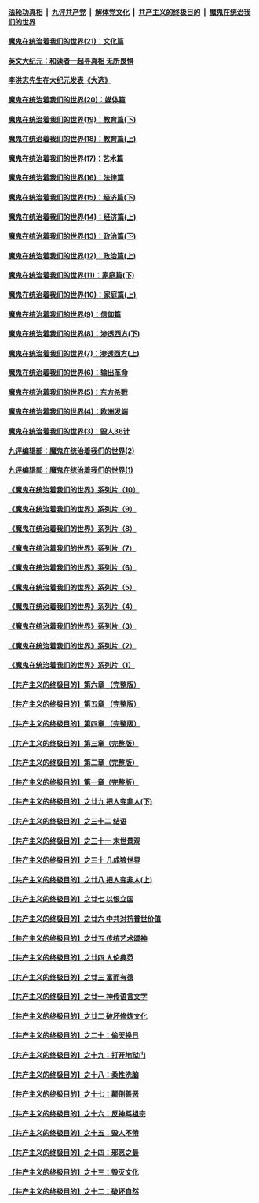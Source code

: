 

####  [法轮功真相](../../../../basic/blob/master/README.md?t=12051231) &nbsp;|&nbsp; [九评共产党](../../../../9ping.md/blob/master/README.md?t=12051231) &nbsp;|&nbsp; [解体党文化](../../../../jtdwh.md/blob/master/README.md?t=12051231)  &nbsp;|&nbsp; [共产主义的终极目的](../../../../gczydzjmd.md/blob/master/README.md?t=12051231) &nbsp;|&nbsp; [魔鬼在统治我们的世界](../../../../mgztzwmdsj.md/blob/master/README.md?t=12051231) 

#### [魔鬼在统治着我们的世界(21)：文化篇](../pages/nsc422/n10597706.md?t=12051231) 

#### [英文大纪元：和读者一起寻真相 无所畏惧](../pages/nsc422/n12542027.md?t=12051231) 

#### [李洪志先生在大纪元发表《大选》](../pages/nsc422/n12534746.md?t=12051231) 

#### [魔鬼在统治着我们的世界(20)：媒体篇](../pages/nsc422/n10586579.md?t=12051231) 

#### [魔鬼在统治着我们的世界(19)：教育篇(下)](../pages/nsc422/n10564808.md?t=12051231) 

#### [魔鬼在统治着我们的世界(18)：教育篇(上)](../pages/nsc422/n10526970.md?t=12051231) 

#### [魔鬼在统治着我们的世界(17)：艺术篇](../pages/nsc422/n10499093.md?t=12051231) 

#### [魔鬼在统治着我们的世界(16)：法律篇](../pages/nsc422/n10485969.md?t=12051231) 

#### [魔鬼在统治着我们的世界(15)：经济篇(下)](../pages/nsc422/n10469975.md?t=12051231) 

#### [魔鬼在统治着我们的世界(14)：经济篇(上)](../pages/nsc422/n10457370.md?t=12051231) 

#### [魔鬼在统治着我们的世界(13)：政治篇(下)](../pages/nsc422/n10448270.md?t=12051231) 

#### [魔鬼在统治着我们的世界(12)：政治篇(上)](../pages/nsc422/n10444576.md?t=12051231) 

#### [魔鬼在统治着我们的世界(11)：家庭篇(下)](../pages/nsc422/n10440961.md?t=12051231) 

#### [魔鬼在统治着我们的世界(10)：家庭篇(上)](../pages/nsc422/n10435448.md?t=12051231) 

#### [魔鬼在统治着我们的世界(9)：信仰篇](../pages/nsc422/n10432159.md?t=12051231) 

#### [魔鬼在统治着我们的世界(8)：渗透西方(下)](../pages/nsc422/n10429603.md?t=12051231) 

#### [魔鬼在统治着我们的世界(7)：渗透西方(上)](../pages/nsc422/n10426013.md?t=12051231) 

#### [魔鬼在统治着我们的世界(6)：输出革命](../pages/nsc422/n10421536.md?t=12051231) 

#### [魔鬼在统治着我们的世界(5)：东方杀戮](../pages/nsc422/n10417707.md?t=12051231) 

#### [魔鬼在统治着我们的世界(4)：欧洲发端](../pages/nsc422/n10414890.md?t=12051231) 

#### [魔鬼在统治着我们的世界(3)：毁人36计](../pages/nsc422/n10411583.md?t=12051231) 

#### [九评编辑部：魔鬼在统治着我们的世界(2)](../pages/nsc422/n10410036.md?t=12051231) 

#### [九评编辑部：魔鬼在统治着我们的世界(1)](../pages/nsc422/n10406825.md?t=12051231) 

#### [《魔鬼在统治着我们的世界》系列片（10）](../pages/nsc422/n12292670.md?t=12051231) 

#### [《魔鬼在统治着我们的世界》系列片（9）](../pages/nsc422/n12290859.md?t=12051231) 

#### [《魔鬼在统治着我们的世界》系列片（8）](../pages/nsc422/n12287445.md?t=12051231) 

#### [《魔鬼在统治着我们的世界》系列片（7）](../pages/nsc422/n12283425.md?t=12051231) 

#### [《魔鬼在统治着我们的世界》系列片（6）](../pages/nsc422/n12282314.md?t=12051231) 

#### [《魔鬼在统治着我们的世界》系列片（5）](../pages/nsc422/n12281419.md?t=12051231) 

#### [《魔鬼在统治着我们的世界》系列片（4）](../pages/nsc422/n12274024.md?t=12051231) 

#### [《魔鬼在统治着我们的世界》系列片（3）](../pages/nsc422/n12271322.md?t=12051231) 

#### [《魔鬼在统治着我们的世界》系列片（2）](../pages/nsc422/n12269049.md?t=12051231) 

#### [《魔鬼在统治着我们的世界》系列片（1）](../pages/nsc422/n12267575.md?t=12051231) 

#### [【共产主义的终极目的】第六章 （完整版）](../pages/nsc422/n11428913.md?t=12051231) 

#### [【共产主义的终极目的】第五章 （完整版）](../pages/nsc422/n11428912.md?t=12051231) 

#### [【共产主义的终极目的】第四章 （完整版）](../pages/nsc422/n11428907.md?t=12051231) 

#### [【共产主义的终极目的】第三章（完整版）](../pages/nsc422/n11428848.md?t=12051231) 

#### [【共产主义的终极目的】第二章（完整版）](../pages/nsc422/n11428831.md?t=12051231) 

#### [【共产主义的终极目的】第一章（完整版）](../pages/nsc422/n11417651.md?t=12051231) 

#### [【共产主义的终极目的】之廿九 把人变非人(下)](../pages/nsc422/n11344140.md?t=12051231) 

#### [【共产主义的终极目的】之三十二 结语](../pages/nsc422/n11360535.md?t=12051231) 

#### [【共产主义的终极目的】之三十一 末世景观](../pages/nsc422/n11351129.md?t=12051231) 

#### [【共产主义的终极目的】之三十 几成狼世界](../pages/nsc422/n11348280.md?t=12051231) 

#### [【共产主义的终极目的】之廿八 把人变非人(上)](../pages/nsc422/n11340492.md?t=12051231) 

#### [【共产主义的终极目的】之廿七 以恨立国](../pages/nsc422/n11336944.md?t=12051231) 

#### [【共产主义的终极目的】之廿六 中共对抗普世价值](../pages/nsc422/n11324785.md?t=12051231) 

#### [【共产主义的终极目的】之廿五 传统艺术颂神](../pages/nsc422/n11296396.md?t=12051231) 

#### [【共产主义的终极目的】之廿四 人伦典范](../pages/nsc422/n11296397.md?t=12051231) 

#### [【共产主义的终极目的】之廿三 富而有德](../pages/nsc422/n11283598.md?t=12051231) 

#### [【共产主义的终极目的】之廿一 神传语言文字](../pages/nsc422/n11263265.md?t=12051231) 

#### [【共产主义的终极目的】之廿二 破坏修炼文化](../pages/nsc422/n11245728.md?t=12051231) 

#### [【共产主义的终极目的】之二十：偷天换日](../pages/nsc422/n11238846.md?t=12051231) 

#### [【共产主义的终极目的】之十九：打开地狱门](../pages/nsc422/n11206376.md?t=12051231) 

#### [【共产主义的终极目的】之十八：柔性洗脑](../pages/nsc422/n11199994.md?t=12051231) 

#### [【共产主义的终极目的】之十七：颠倒善恶](../pages/nsc422/n11179782.md?t=12051231) 

#### [【共产主义的终极目的】之十六：反神骂祖宗](../pages/nsc422/n11166798.md?t=12051231) 

#### [【共产主义的终极目的】之十五：毁人不倦](../pages/nsc422/n11166792.md?t=12051231) 

#### [【共产主义的终极目的】之十四：邪恶之最](../pages/nsc422/n11150249.md?t=12051231) 

#### [【共产主义的终极目的】之十三：毁灭文化](../pages/nsc422/n11135227.md?t=12051231) 

#### [【共产主义的终极目的】之十二：破坏自然](../pages/nsc422/n11135214.md?t=12051231) 


